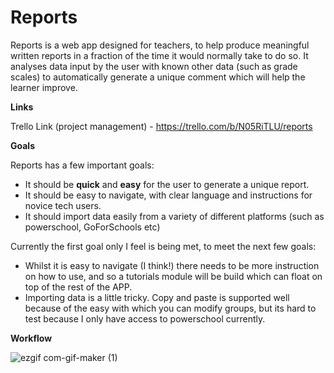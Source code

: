 # Reports
 
Reports is a web app designed for teachers, to help produce meaningful written reports in a fraction of the time it would normally take to do so. It analyses data input by the user with known other data (such as grade scales) to automatically generate a unique comment which will help the learner improve.


**Links**

Trello Link (project management) - https://trello.com/b/N05RiTLU/reports


**Goals**

Reports has a few important goals:

- It should be **quick** and **easy** for the user to generate a unique report.
- It should be easy to navigate, with clear language and instructions for novice tech users.
- It should import data easily from a variety of different platforms (such as powerschool, GoForSchools etc)

Currently the first goal only I feel is being met, to meet the next few goals:

- Whilst it is easy to navigate (I think!) there needs to be more instruction on how to use, and so  a tutorials module will be build which can float on top of the rest of the APP.
- Importing data is a little tricky. Copy and paste is supported well because of the easy with which you can modify groups, but its hard to test because I only have access to powerschool currently.

**Workflow**

![ezgif com-gif-maker (1)](https://user-images.githubusercontent.com/763952/139637543-75cd725f-b8d7-4790-8e59-1b8cc1a77631.gif)

